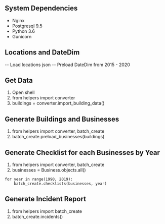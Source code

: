 ## System Dependencies
- Nginx
- Postgresql 9.5
- Python 3.6
- Gunicorn


## Locations and DateDim
-- Load locations json
-- Preload DateDim from 2015 - 2020

## Get Data
1. Open shell
2. from helpers import converter
3. buildings = converter.import_building_data()

## Generate Buildings and Businesses
1. from helpers import converter, batch_create
2. batch_create.preload_businesses(buildings)

## Generate Checklist for each Businesses by Year
1. from helpers import converter, batch_create
2. businesses = Business.objects.all()
```
for year in range(1990, 2019):
    batch_create.checklists(businesses, year)
```

## Generate Incident Report
1. from helpers import batch_create
2. batch_create.incidents()
